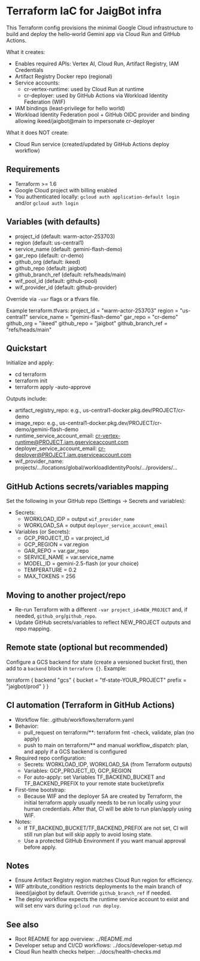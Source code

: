 # Terraform IaC for JaigBot infra

This Terraform config provisions the minimal Google Cloud infrastructure to build and deploy the hello‑world Gemini app via Cloud Run and GitHub Actions.

What it creates:
- Enables required APIs: Vertex AI, Cloud Run, Artifact Registry, IAM Credentials
- Artifact Registry Docker repo (regional)
- Service accounts:
  - cr-vertex-runtime: used by Cloud Run at runtime
  - cr-deployer: used by GitHub Actions via Workload Identity Federation (WIF)
- IAM bindings (least‑privilege for hello world)
- Workload Identity Federation pool + GitHub OIDC provider and binding allowing ikeed/jaigbot@main to impersonate cr-deployer

What it does NOT create:
- Cloud Run service (created/updated by GitHub Actions deploy workflow)

## Requirements
- Terraform >= 1.6
- Google Cloud project with billing enabled
- You authenticated locally: `gcloud auth application-default login` and/or `gcloud auth login`

## Variables (with defaults)
- project_id (default: warm-actor-253703)
- region (default: us-central1)
- service_name (default: gemini-flash-demo)
- gar_repo (default: cr-demo)
- github_org (default: ikeed)
- github_repo (default: jaigbot)
- github_branch_ref (default: refs/heads/main)
- wif_pool_id (default: github-pool)
- wif_provider_id (default: github-provider)

Override via `-var` flags or a tfvars file.

Example terraform.tfvars:
project_id        = "warm-actor-253703"
region            = "us-central1"
service_name      = "gemini-flash-demo"
gar_repo          = "cr-demo"
github_org        = "ikeed"
github_repo       = "jaigbot"
github_branch_ref = "refs/heads/main"

## Quickstart

Initialize and apply:
- cd terraform
- terraform init
- terraform apply -auto-approve

Outputs include:
- artifact_registry_repo: e.g., us-central1-docker.pkg.dev/PROJECT/cr-demo
- image_repo: e.g., us-central1-docker.pkg.dev/PROJECT/cr-demo/gemini-flash-demo
- runtime_service_account_email: cr-vertex-runtime@PROJECT.iam.gserviceaccount.com
- deployer_service_account_email: cr-deployer@PROJECT.iam.gserviceaccount.com
- wif_provider_name: projects/…/locations/global/workloadIdentityPools/…/providers/…

## GitHub Actions secrets/variables mapping
Set the following in your GitHub repo (Settings → Secrets and variables):
- Secrets:
  - WORKLOAD_IDP = output `wif_provider_name`
  - WORKLOAD_SA  = output `deployer_service_account_email`
- Variables (or Secrets):
  - GCP_PROJECT_ID = var.project_id
  - GCP_REGION     = var.region
  - GAR_REPO       = var.gar_repo
  - SERVICE_NAME   = var.service_name
  - MODEL_ID       = gemini-2.5-flash (or your choice)
  - TEMPERATURE    = 0.2
  - MAX_TOKENS     = 256

## Moving to another project/repo
- Re-run Terraform with a different `-var project_id=NEW_PROJECT` and, if needed, `github_org`/`github_repo`.
- Update GitHub secrets/variables to reflect NEW_PROJECT outputs and repo mapping.

## Remote state (optional but recommended)
Configure a GCS backend for state (create a versioned bucket first), then add to a `backend` block in `terraform {}`. Example:

terraform {
  backend "gcs" {
    bucket = "tf-state-YOUR_PROJECT"
    prefix = "jaigbot/prod"
  }
}

## CI automation (Terraform in GitHub Actions)
- Workflow file: .github/workflows/terraform.yaml
- Behavior:
  - pull_request on terraform/**: terraform fmt -check, validate, plan (no apply)
  - push to main on terraform/** and manual workflow_dispatch: plan, and apply if a GCS backend is configured
- Required repo configuration:
  - Secrets: WORKLOAD_IDP, WORKLOAD_SA (from Terraform outputs)
  - Variables: GCP_PROJECT_ID, GCP_REGION
  - For auto-apply: set Variables TF_BACKEND_BUCKET and TF_BACKEND_PREFIX to your remote state bucket/prefix
- First-time bootstrap:
  - Because WIF and the deployer SA are created by Terraform, the initial terraform apply usually needs to be run locally using your human credentials. After that, CI will be able to run plan/apply using WIF.
- Notes:
  - If TF_BACKEND_BUCKET/TF_BACKEND_PREFIX are not set, CI will still run plan but will skip apply to avoid losing state.
  - Use a protected GitHub Environment if you want manual approval before apply.

## Notes
- Ensure Artifact Registry region matches Cloud Run region for efficiency.
- WIF attribute_condition restricts deployments to the main branch of ikeed/jaigbot by default. Override `github_branch_ref` if needed.
- The deploy workflow expects the runtime service account to exist and will set env vars during `gcloud run deploy`.


## See also
- Root README for app overview: ../README.md
- Developer setup and CI/CD workflows: ../docs/developer-setup.md
- Cloud Run health checks helper: ../docs/health-checks.md
